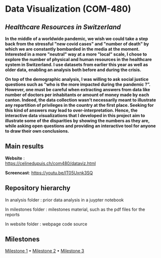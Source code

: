 # Data Visualization (COM-480)

## _Healthcare Resources in Switzerland_

**In the middle of a worldwide pandemic, we wish we could take a step back from the stressful "new covid cases" and "number of death" by which we are constantly bombarded in the media at the moment. Interested in a more "neutral" way at a more "local" scale, I chose to explore the number of physical and human resources in the healthcare system in Switzerland. I use datasets from earlier this year as well as older data, enabling an analysis both before and during the crisis.**

**On top of the demographic analysis, I was willing to ask social justice questions such as "who is the more impacted during the pandemic ?”. However, one must be careful when extracting answers from data like number of doctors per inhabitants or amount of money made by each canton. Indeed, the data collection wasn’t necessarily meant to illustrate any repartition of privileges in the country at the first place. Seeking for this kind of answers may lead to over-interpretation. Hence, the interactive data visualizations that I developed in this project aim to illustrate some of the disparities by showing the numbers as they are, while asking open questions and providing an interactive tool for anyone to draw their own conclusions.**

## Main results
**Website** :  
https://celinedupuis.ch/com480/dataviz.html

**Screencast**: 
https://youtu.be/lT05Uxnk3SQ

## Repository hierarchy
In analysis folder : prior data analysis in a juypter notebook

In milestones folder : milestones material, such as the pdf files for the reports

In website folder : webpage code source

## Milestones

[Milestone 1](#milestone-1-friday-3rd-april-5pm) • [Milestone 2](#milestone-2-friday-1st-may-5pm) • [Milestone 3](#milestone-3-thursday-28th-may-5pm)








